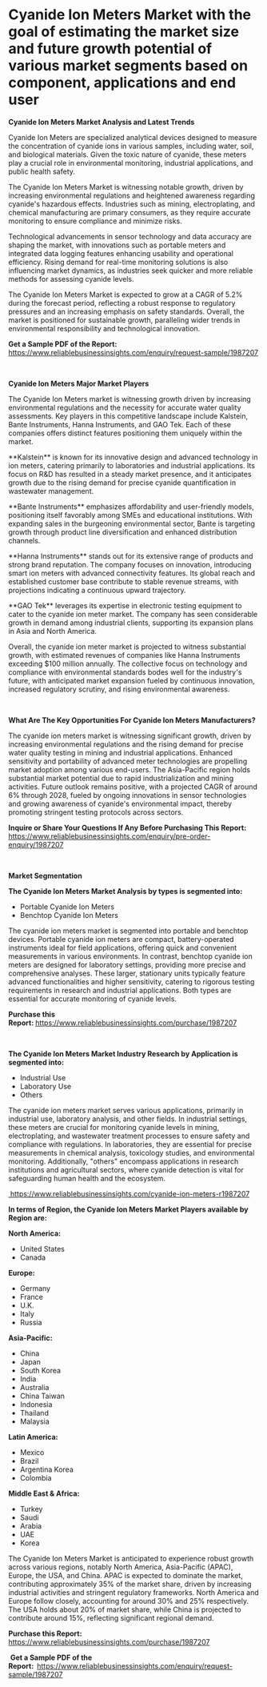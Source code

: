 <p><h1>Cyanide Ion Meters Market with the goal of estimating the market size and future growth potential of various market segments based on component, applications and end user</h1></p><p><strong>Cyanide Ion Meters Market Analysis and Latest Trends</strong></p>
<p><p>Cyanide Ion Meters are specialized analytical devices designed to measure the concentration of cyanide ions in various samples, including water, soil, and biological materials. Given the toxic nature of cyanide, these meters play a crucial role in environmental monitoring, industrial applications, and public health safety. </p><p>The Cyanide Ion Meters Market is witnessing notable growth, driven by increasing environmental regulations and heightened awareness regarding cyanide's hazardous effects. Industries such as mining, electroplating, and chemical manufacturing are primary consumers, as they require accurate monitoring to ensure compliance and minimize risks. </p><p>Technological advancements in sensor technology and data accuracy are shaping the market, with innovations such as portable meters and integrated data logging features enhancing usability and operational efficiency. Rising demand for real-time monitoring solutions is also influencing market dynamics, as industries seek quicker and more reliable methods for assessing cyanide levels.</p><p>The Cyanide Ion Meters Market is expected to grow at a CAGR of 5.2% during the forecast period, reflecting a robust response to regulatory pressures and an increasing emphasis on safety standards. Overall, the market is positioned for sustainable growth, paralleling wider trends in environmental responsibility and technological innovation.</p></p>
<p><strong>Get a Sample PDF of the Report:&nbsp;</strong> <a href="https://www.reliablebusinessinsights.com/enquiry/request-sample/1987207?utm_campaign=2292&utm_medium=2&utm_source=Github&utm_content=ia&utm_term=12042025&utm_id=cyanide-ion-meters">https://www.reliablebusinessinsights.com/enquiry/request-sample/1987207</a></p>
<p>&nbsp;</p>
<p><strong>Cyanide Ion Meters Major Market Players</strong></p>
<p><p>The Cyanide Ion Meters market is witnessing growth driven by increasing environmental regulations and the necessity for accurate water quality assessments. Key players in this competitive landscape include Kalstein, Bante Instruments, Hanna Instruments, and GAO Tek. Each of these companies offers distinct features positioning them uniquely within the market.</p><p>**Kalstein** is known for its innovative design and advanced technology in ion meters, catering primarily to laboratories and industrial applications. Its focus on R&D has resulted in a steady market presence, and it anticipates growth due to the rising demand for precise cyanide quantification in wastewater management.</p><p>**Bante Instruments** emphasizes affordability and user-friendly models, positioning itself favorably among SMEs and educational institutions. With expanding sales in the burgeoning environmental sector, Bante is targeting growth through product line diversification and enhanced distribution channels.</p><p>**Hanna Instruments** stands out for its extensive range of products and strong brand reputation. The company focuses on innovation, introducing smart ion meters with advanced connectivity features. Its global reach and established customer base contribute to stable revenue streams, with projections indicating a continuous upward trajectory.</p><p>**GAO Tek** leverages its expertise in electronic testing equipment to cater to the cyanide ion meter market. The company has seen considerable growth in demand among industrial clients, supporting its expansion plans in Asia and North America.</p><p>Overall, the cyanide ion meter market is projected to witness substantial growth, with estimated revenues of companies like Hanna Instruments exceeding $100 million annually. The collective focus on technology and compliance with environmental standards bodes well for the industry's future, with anticipated market expansion fueled by continuous innovation, increased regulatory scrutiny, and rising environmental awareness.</p></p>
<p>&nbsp;</p>
<p><strong>What Are The Key Opportunities For Cyanide Ion Meters Manufacturers?</strong></p>
<p><p>The cyanide ion meters market is witnessing significant growth, driven by increasing environmental regulations and the rising demand for precise water quality testing in mining and industrial applications. Enhanced sensitivity and portability of advanced meter technologies are propelling market adoption among various end-users. The Asia-Pacific region holds substantial market potential due to rapid industrialization and mining activities. Future outlook remains positive, with a projected CAGR of around 6% through 2028, fueled by ongoing innovations in sensor technologies and growing awareness of cyanide's environmental impact, thereby promoting stringent testing protocols across sectors.</p></p>
<p><strong>Inquire or Share Your Questions If Any Before Purchasing This Report:</strong> <a href="https://www.reliablebusinessinsights.com/enquiry/pre-order-enquiry/1987207?utm_campaign=2292&utm_medium=2&utm_source=Github&utm_content=ia&utm_term=12042025&utm_id=cyanide-ion-meters">https://www.reliablebusinessinsights.com/enquiry/pre-order-enquiry/1987207</a></p>
<p>&nbsp;</p>
<p><strong>Market Segmentation</strong></p>
<p><strong>The Cyanide Ion Meters Market Analysis by types is segmented into:</strong></p>
<p><ul><li>Portable Cyanide Ion Meters</li><li>Benchtop Cyanide Ion Meters</li></ul></p>
<p><p>The cyanide ion meters market is segmented into portable and benchtop devices. Portable cyanide ion meters are compact, battery-operated instruments ideal for field applications, offering quick and convenient measurements in various environments. In contrast, benchtop cyanide ion meters are designed for laboratory settings, providing more precise and comprehensive analyses. These larger, stationary units typically feature advanced functionalities and higher sensitivity, catering to rigorous testing requirements in research and industrial applications. Both types are essential for accurate monitoring of cyanide levels.</p></p>
<p><strong>Purchase this Report:&nbsp;</strong><a href="https://www.reliablebusinessinsights.com/purchase/1987207?utm_campaign=2292&utm_medium=2&utm_source=Github&utm_content=ia&utm_term=12042025&utm_id=cyanide-ion-meters">https://www.reliablebusinessinsights.com/purchase/1987207</a></p>
<p>&nbsp;</p>
<p><strong>The Cyanide Ion Meters Market Industry Research by Application is segmented into:</strong></p>
<p><ul><li>Industrial Use</li><li>Laboratory Use</li><li>Others</li></ul></p>
<p><p>The cyanide ion meters market serves various applications, primarily in industrial use, laboratory analysis, and other fields. In industrial settings, these meters are crucial for monitoring cyanide levels in mining, electroplating, and wastewater treatment processes to ensure safety and compliance with regulations. In laboratories, they are essential for precise measurements in chemical analysis, toxicology studies, and environmental monitoring. Additionally, "others" encompass applications in research institutions and agricultural sectors, where cyanide detection is vital for safeguarding human health and the ecosystem.</p></p>
<p><a href="https://www.reliablebusinessinsights.com/cyanide-ion-meters-r1987207?utm_campaign=2292&utm_medium=2&utm_source=Github&utm_content=ia&utm_term=12042025&utm_id=cyanide-ion-meters">&nbsp;https://www.reliablebusinessinsights.com/cyanide-ion-meters-r1987207</a></p>
<p><strong>In terms of Region, the Cyanide Ion Meters Market Players available by Region are:</strong></p>
<p>
    <p> <strong> North America: </strong>
        <ul>
            <li>United States</li>
            <li>Canada</li>
        </ul>
        </p> 
    <p> <strong> Europe: </strong>
        <ul>
            <li>Germany</li>
            <li>France</li>
            <li>U.K.</li>
            <li>Italy</li>
            <li>Russia</li>
        </ul>
        </p> 
    <p> <strong> Asia-Pacific: </strong>
        <ul>
            <li>China</li>
            <li>Japan</li>
            <li>South Korea</li>
            <li>India</li>
            <li>Australia</li>
            <li>China Taiwan</li>
            <li>Indonesia</li>
            <li>Thailand</li>
            <li>Malaysia</li>
        </ul>
        </p> 
    <p> <strong> Latin America: </strong>
        <ul>
            <li>Mexico</li>
            <li>Brazil</li>
            <li>Argentina Korea</li>
            <li>Colombia</li>
        </ul>
        </p> 
    <p> <strong> Middle East & Africa: </strong>
        <ul>
            <li>Turkey</li>
            <li>Saudi</li>
            <li>Arabia</li>
            <li>UAE</li>
            <li>Korea</li>
        </ul>
    </p>
    </p>
<p><p>The Cyanide Ion Meters Market is anticipated to experience robust growth across various regions, notably North America, Asia-Pacific (APAC), Europe, the USA, and China. APAC is expected to dominate the market, contributing approximately 35% of the market share, driven by increasing industrial activities and stringent regulatory frameworks. North America and Europe follow closely, accounting for around 30% and 25% respectively. The USA holds about 20% of market share, while China is projected to contribute around 15%, reflecting significant regional demand.</p></p>
<p><strong>Purchase this Report: </strong><a href="https://www.reliablebusinessinsights.com/purchase/1987207?utm_campaign=2292&utm_medium=2&utm_source=Github&utm_content=ia&utm_term=12042025&utm_id=cyanide-ion-meters">https://www.reliablebusinessinsights.com/purchase/1987207</a></p>
<p>&nbsp;<strong>Get a Sample PDF of the Report:&nbsp;&nbsp;</strong><a href="https://www.reliablebusinessinsights.com/enquiry/request-sample/1987207?utm_campaign=2292&utm_medium=2&utm_source=Github&utm_content=ia&utm_term=12042025&utm_id=cyanide-ion-meters">https://www.reliablebusinessinsights.com/enquiry/request-sample/1987207</a></p>
<p><strong></strong></p>
<p><p></p><p></p><p></p></p>